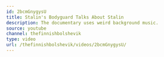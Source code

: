 ```yaml
---
id: 2bcmGnygysU
title: Stalin's Bodyguard Talks About Stalin
description: The documentary uses weird background music.
source: youtube
channel: thefinnishbolshevik
type: video
url: /thefinnishbolshevik/videos/2bcmGnygysU/
---
```

